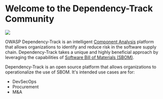 # Welcome to the Dependency-Track Community

![](https://docs.dependencytrack.org/images/screenshots/dashboard.png)

OWASP Dependency-Track is an intelligent [Component Analysis](https://owasp.org/www-community/Component_Analysis) platform that allows organizations to identify and reduce risk in the software supply chain. Dependency-Track takes a unique and highly beneficial approach by leveraging the capabilities of [Software Bill of Materials (SBOM)](https://owasp.org/www-community/Component_Analysis#software-bill-of-materials-sbom).

Dependency-Track is an open source platform that allows organizations to operationalize the use of SBOM. It's intended use cases are for:
* DevSecOps
* Procurement
* M&A
